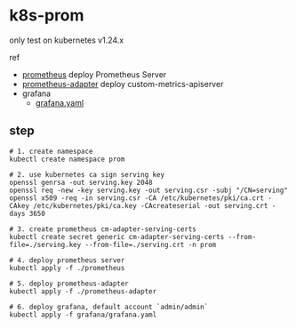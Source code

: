 # k8s-prom

only test on kubernetes v1.24.x

ref

- [prometheus](https://github.com/stefanprodan/k8s-prom-hpa/tree/master/prometheus) deploy Prometheus Server
- [prometheus-adapter](https://github.com/kubernetes-sigs/prometheus-adapter/tree/master/deploy/manifests) deploy custom-metrics-apiserver
- grafana
  - [grafana.yaml](https://grafana.com/docs/grafana/latest/installation/kubernetes/#create-grafana-kubernetes-manifest)

## step

```
# 1. create namespace
kubectl create namespace prom

# 2. use kubernetes ca sign serving key
openssl genrsa -out serving.key 2048
openssl req -new -key serving.key -out serving.csr -subj "/CN=serving"
openssl x509 -req -in serving.csr -CA /etc/kubernetes/pki/ca.crt -CAkey /etc/kubernetes/pki/ca.key -CAcreateserial -out serving.crt -days 3650

# 3. create prometheus cm-adapter-serving-certs
kubectl create secret generic cm-adapter-serving-certs --from-file=./serving.key --from-file=./serving.crt -n prom

# 4. deploy prometheus server
kubectl apply -f ./prometheus

# 5. deploy prometheus-adapter
kubectl apply -f ./prometheus-adapter

# 6. deploy grafana, default account `admin/admin`
kubectl apply -f grafana/grafana.yaml
```
